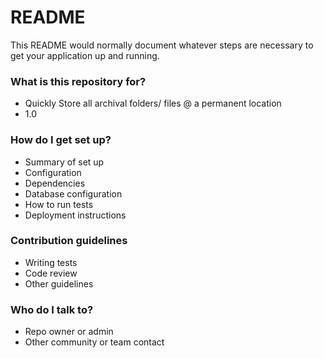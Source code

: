 # README #

This README would normally document whatever steps are necessary to get your application up and running.

### What is this repository for? ###

* Quickly Store all archival folders/ files @ a permanent location
* 1.0

### How do I get set up? ###

* Summary of set up
* Configuration
* Dependencies
* Database configuration
* How to run tests
* Deployment instructions

### Contribution guidelines ###

* Writing tests
* Code review
* Other guidelines

### Who do I talk to? ###

* Repo owner or admin
* Other community or team contact